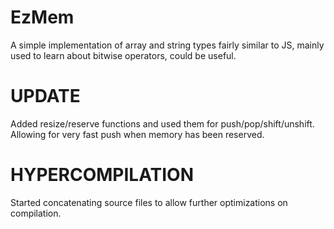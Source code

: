 # EzMem
A simple implementation of array and string types fairly similar to JS, mainly used to learn about bitwise operators, could be useful.
# UPDATE
Added resize/reserve functions and used them for push/pop/shift/unshift.
Allowing for very fast push when memory has been reserved.
# HYPERCOMPILATION
Started concatenating source files to allow further optimizations on compilation.